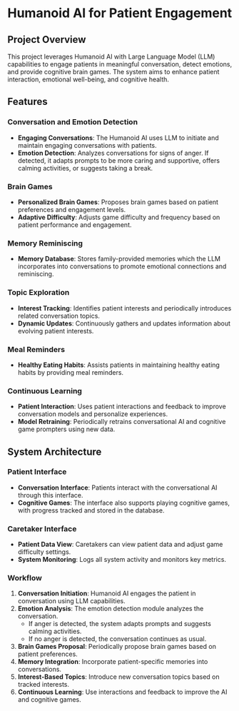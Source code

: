 # Humanoid AI for Patient Engagement

## Project Overview

This project leverages Humanoid AI with Large Language Model (LLM) capabilities to engage patients in meaningful conversation, detect emotions, and provide cognitive brain games. The system aims to enhance patient interaction, emotional well-being, and cognitive health.

## Features

### Conversation and Emotion Detection
- **Engaging Conversations**: The Humanoid AI uses LLM to initiate and maintain engaging conversations with patients.
- **Emotion Detection**: Analyzes conversations for signs of anger. If detected, it adapts prompts to be more caring and supportive, offers calming activities, or suggests taking a break.

### Brain Games
- **Personalized Brain Games**: Proposes brain games based on patient preferences and engagement levels.
- **Adaptive Difficulty**: Adjusts game difficulty and frequency based on patient performance and engagement.

### Memory Reminiscing
- **Memory Database**: Stores family-provided memories which the LLM incorporates into conversations to promote emotional connections and reminiscing.

### Topic Exploration
- **Interest Tracking**: Identifies patient interests and periodically introduces related conversation topics.
- **Dynamic Updates**: Continuously gathers and updates information about evolving patient interests.

### Meal Reminders
- **Healthy Eating Habits**: Assists patients in maintaining healthy eating habits by providing meal reminders.

### Continuous Learning
- **Patient Interaction**: Uses patient interactions and feedback to improve conversation models and personalize experiences.
- **Model Retraining**: Periodically retrains conversational AI and cognitive game prompters using new data.

## System Architecture

### Patient Interface
- **Conversation Interface**: Patients interact with the conversational AI through this interface.
- **Cognitive Games**: The interface also supports playing cognitive games, with progress tracked and stored in the database.

### Caretaker Interface
- **Patient Data View**: Caretakers can view patient data and adjust game difficulty settings.
- **System Monitoring**: Logs all system activity and monitors key metrics.

### Workflow
1. **Conversation Initiation**: Humanoid AI engages the patient in conversation using LLM capabilities.
2. **Emotion Analysis**: The emotion detection module analyzes the conversation.
    - If anger is detected, the system adapts prompts and suggests calming activities.
    - If no anger is detected, the conversation continues as usual.
3. **Brain Games Proposal**: Periodically propose brain games based on patient preferences.
4. **Memory Integration**: Incorporate patient-specific memories into conversations.
5. **Interest-Based Topics**: Introduce new conversation topics based on tracked interests.
6. **Continuous Learning**: Use interactions and feedback to improve the AI and cognitive games.
